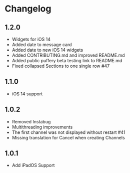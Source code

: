 # Changelog

## 1.2.0

* Widgets for iOS 14
* Added date to message card
* Added date to new iOS 14 widgets
* Added CONTRIBUTING.md and improved README.md
* Added public puffery beta testing link to README.md
* Fixed collapsed Sections to one single row #47

## 1.1.0

* iOS 14 support

## 1.0.2

* Removed Instabug
* Multithreading improvements
* The first channel was not displayed without restart #41
* Missing translation for Cancel when creating Channels

## 1.0.1

* Add iPadOS Support
